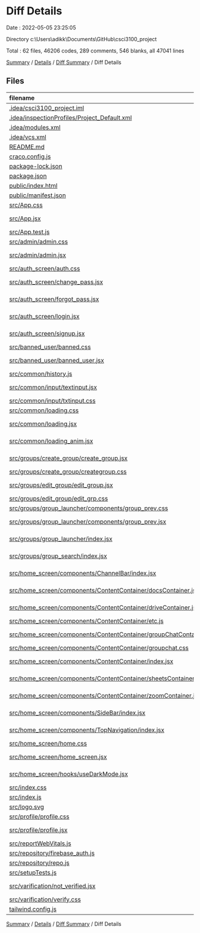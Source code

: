 # Diff Details

Date : 2022-05-05 23:25:05

Directory c:\Users\adikk\Documents\GitHub\csci3100_project

Total : 62 files,  46206 codes, 289 comments, 546 blanks, all 47041 lines

[Summary](results.md) / [Details](details.md) / [Diff Summary](diff.md) / Diff Details

## Files
| filename | language | code | comment | blank | total |
| :--- | :--- | ---: | ---: | ---: | ---: |
| [.idea/csci3100_project.iml](/.idea/csci3100_project.iml) | XML | 12 | 0 | 0 | 12 |
| [.idea/inspectionProfiles/Project_Default.xml](/.idea/inspectionProfiles/Project_Default.xml) | XML | 6 | 0 | 0 | 6 |
| [.idea/modules.xml](/.idea/modules.xml) | XML | 8 | 0 | 0 | 8 |
| [.idea/vcs.xml](/.idea/vcs.xml) | XML | 6 | 0 | 0 | 6 |
| [README.md](/README.md) | Markdown | 38 | 0 | 33 | 71 |
| [craco.config.js](/craco.config.js) | JavaScript | 10 | 0 | 0 | 10 |
| [package-lock.json](/package-lock.json) | JSON | 42,329 | 0 | 1 | 42,330 |
| [package.json](/package.json) | JSON | 53 | 0 | 1 | 54 |
| [public/index.html](/public/index.html) | HTML | 20 | 23 | 1 | 44 |
| [public/manifest.json](/public/manifest.json) | JSON | 25 | 0 | 1 | 26 |
| [src/App.css](/src/App.css) | CSS | 0 | 0 | 1 | 1 |
| [src/App.jsx](/src/App.jsx) | JavaScript React | 49 | 0 | 8 | 57 |
| [src/App.test.js](/src/App.test.js) | JavaScript | 7 | 0 | 2 | 9 |
| [src/admin/admin.css](/src/admin/admin.css) | CSS | 69 | 0 | 11 | 80 |
| [src/admin/admin.jsx](/src/admin/admin.jsx) | JavaScript React | 151 | 0 | 19 | 170 |
| [src/auth_screen/auth.css](/src/auth_screen/auth.css) | CSS | 11 | 0 | 1 | 12 |
| [src/auth_screen/change_pass.jsx](/src/auth_screen/change_pass.jsx) | JavaScript React | 93 | 0 | 8 | 101 |
| [src/auth_screen/forgot_pass.jsx](/src/auth_screen/forgot_pass.jsx) | JavaScript React | 87 | 0 | 6 | 93 |
| [src/auth_screen/login.jsx](/src/auth_screen/login.jsx) | JavaScript React | 104 | 0 | 14 | 118 |
| [src/auth_screen/signup.jsx](/src/auth_screen/signup.jsx) | JavaScript React | 78 | 0 | 11 | 89 |
| [src/banned_user/banned.css](/src/banned_user/banned.css) | CSS | 7 | 0 | 1 | 8 |
| [src/banned_user/banned_user.jsx](/src/banned_user/banned_user.jsx) | JavaScript React | 49 | 0 | 9 | 58 |
| [src/common/history.js](/src/common/history.js) | JavaScript | 2 | 0 | 1 | 3 |
| [src/common/input/textinput.jsx](/src/common/input/textinput.jsx) | JavaScript React | 11 | 0 | 1 | 12 |
| [src/common/input/txtinput.css](/src/common/input/txtinput.css) | CSS | 26 | 0 | 3 | 29 |
| [src/common/loading.css](/src/common/loading.css) | CSS | 0 | 12 | 1 | 13 |
| [src/common/loading.jsx](/src/common/loading.jsx) | JavaScript React | 16 | 0 | 1 | 17 |
| [src/common/loading_anim.jsx](/src/common/loading_anim.jsx) | JavaScript React | 4 | 0 | 1 | 5 |
| [src/groups/create_group/create_group.jsx](/src/groups/create_group/create_group.jsx) | JavaScript React | 54 | 0 | 9 | 63 |
| [src/groups/create_group/creategroup.css](/src/groups/create_group/creategroup.css) | CSS | 14 | 0 | 2 | 16 |
| [src/groups/edit_group/edit_group.jsx](/src/groups/edit_group/edit_group.jsx) | JavaScript React | 230 | 7 | 35 | 272 |
| [src/groups/edit_group/edit_grp.css](/src/groups/edit_group/edit_grp.css) | CSS | 11 | 0 | 1 | 12 |
| [src/groups/group_launcher/components/group_prev.css](/src/groups/group_launcher/components/group_prev.css) | CSS | 5 | 0 | 0 | 5 |
| [src/groups/group_launcher/components/group_prev.jsx](/src/groups/group_launcher/components/group_prev.jsx) | JavaScript React | 78 | 0 | 9 | 87 |
| [src/groups/group_launcher/index.jsx](/src/groups/group_launcher/index.jsx) | JavaScript React | 110 | 0 | 22 | 132 |
| [src/groups/group_search/index.jsx](/src/groups/group_search/index.jsx) | JavaScript React | 3 | 0 | 2 | 5 |
| [src/home_screen/components/ChannelBar/index.jsx](/src/home_screen/components/ChannelBar/index.jsx) | JavaScript React | 69 | 1 | 10 | 80 |
| [src/home_screen/components/ContentContainer/docsContainer.jsx](/src/home_screen/components/ContentContainer/docsContainer.jsx) | JavaScript React | 44 | 0 | 8 | 52 |
| [src/home_screen/components/ContentContainer/driveContainer.jsx](/src/home_screen/components/ContentContainer/driveContainer.jsx) | JavaScript React | 44 | 0 | 8 | 52 |
| [src/home_screen/components/ContentContainer/etc.js](/src/home_screen/components/ContentContainer/etc.js) | JavaScript | 10 | 0 | 4 | 14 |
| [src/home_screen/components/ContentContainer/groupChatContainer.jsx](/src/home_screen/components/ContentContainer/groupChatContainer.jsx) | JavaScript React | 244 | 13 | 30 | 287 |
| [src/home_screen/components/ContentContainer/groupchat.css](/src/home_screen/components/ContentContainer/groupchat.css) | CSS | 44 | 0 | 8 | 52 |
| [src/home_screen/components/ContentContainer/index.jsx](/src/home_screen/components/ContentContainer/index.jsx) | JavaScript React | 23 | 1 | 3 | 27 |
| [src/home_screen/components/ContentContainer/sheetsContainer.jsx](/src/home_screen/components/ContentContainer/sheetsContainer.jsx) | JavaScript React | 44 | 0 | 8 | 52 |
| [src/home_screen/components/ContentContainer/zoomContainer.jsx](/src/home_screen/components/ContentContainer/zoomContainer.jsx) | JavaScript React | 124 | 3 | 13 | 140 |
| [src/home_screen/components/SideBar/index.jsx](/src/home_screen/components/SideBar/index.jsx) | JavaScript React | 39 | 1 | 12 | 52 |
| [src/home_screen/components/TopNavigation/index.jsx](/src/home_screen/components/TopNavigation/index.jsx) | JavaScript React | 112 | 0 | 14 | 126 |
| [src/home_screen/home.css](/src/home_screen/home.css) | CSS | 33 | 0 | 6 | 39 |
| [src/home_screen/home_screen.jsx](/src/home_screen/home_screen.jsx) | JavaScript React | 84 | 1 | 32 | 117 |
| [src/home_screen/hooks/useDarkMode.jsx](/src/home_screen/hooks/useDarkMode.jsx) | JavaScript React | 33 | 0 | 10 | 43 |
| [src/index.css](/src/index.css) | CSS | 262 | 0 | 50 | 312 |
| [src/index.js](/src/index.js) | JavaScript | 11 | 0 | 3 | 14 |
| [src/logo.svg](/src/logo.svg) | XML | 1 | 0 | 0 | 1 |
| [src/profile/profile.css](/src/profile/profile.css) | CSS | 87 | 1 | 15 | 103 |
| [src/profile/profile.jsx](/src/profile/profile.jsx) | JavaScript React | 129 | 4 | 17 | 150 |
| [src/reportWebVitals.js](/src/reportWebVitals.js) | JavaScript | 12 | 0 | 2 | 14 |
| [src/repository/firebase_auth.js](/src/repository/firebase_auth.js) | JavaScript | 31 | 4 | 10 | 45 |
| [src/repository/repo.js](/src/repository/repo.js) | JavaScript | 836 | 214 | 52 | 1,102 |
| [src/setupTests.js](/src/setupTests.js) | JavaScript | 1 | 4 | 1 | 6 |
| [src/varification/not_verified.jsx](/src/varification/not_verified.jsx) | JavaScript React | 79 | 0 | 12 | 91 |
| [src/varification/verify.css](/src/varification/verify.css) | CSS | 6 | 0 | 0 | 6 |
| [tailwind.config.js](/tailwind.config.js) | JavaScript | 28 | 0 | 2 | 30 |

[Summary](results.md) / [Details](details.md) / [Diff Summary](diff.md) / Diff Details